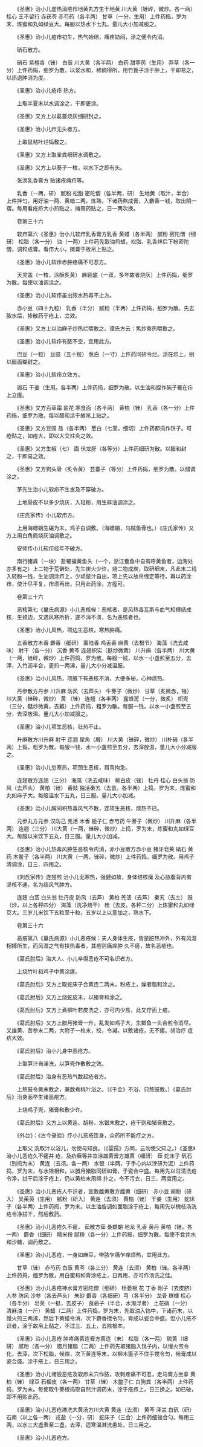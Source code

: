 <!-- { "loadSidebar": true } -->
　　《圣惠》治小儿虚热消疮疖地黄丸方生干地黄 川大黄（锉碎，微炒。各一两） 桂心 王不留行 赤茯苓 赤芍药（各半两） 甘草（一分，生用）上件药捣，罗为末，炼蜜和丸如绿豆大。每服以热水下七丸。量儿大小加减服之。

　　《圣惠》治小儿疮疖初生，热气始结，痛疼妨闷，涂之便令内消。

　　硝石散方。

　　硝石 紫檀香（锉） 白蔹 川大黄（各半两） 白药 甜葶苈（生用） 莽草（各一分）上件药捣，细罗为散。以浆水和，稀稠得所，用竹篦子涂于肿上，干即易之，以热退肿消为度。

　　《圣惠》治小儿疮疖 热方。

　　上取半夏末以水调涂之，干即更涂。

　　《圣惠》又方上以葛蔓烧灰细研封之。

　　《圣惠》治小儿疖无头者方。

　　上取鼠粘叶烂捣敷之。

　　《圣惠》又方上取雀粪细研水调敷之。

　　《圣惠》又方上以葵子一枚，以水下之即有头。

　　张涣乳香膏方 贴诸疮痈疖等。

　　乳香（一两，研） 腻粉 松脂 密陀僧（各半两，研） 生地黄（取汁，半合）上件拌匀，用好油一两、黄蜡二两，炼熟，下诸药熬成膏，入麝香一钱，取出阴一宿。每用看疮疖大小煎贴之，摊膏药贴之，日一两次换。

　　卷第三十六

　　软疖第六《圣惠》治小儿软疖乳香膏方乳香 黄蜡（各半两） 腻粉 密陀僧（细研） 松脂（各一分） 油（一两）上件药先取油煎蜡，松脂、乳香烊后下粉密陀僧，调和成膏。看疖大小，摊膏于故帛上贴之。

　　《圣惠》治小儿软疖赤肿疼痛不可忍方。

　　天灵盖（一枚，涂酥炙黄） 麻鞋底（一双，多年故者烧灰）上件药捣，细罗为散。每使以油调涂之。

　　《圣惠》治小儿软疖虽出脓水热毒不止方。

　　赤小豆（四十九粒） 乳香（半分） 腻粉（半两）上件药捣，细罗为散。先去脓水后，掺散药于疮上，立效。

　　《圣惠》又方上以油麻子炒热烂嚼敷之。谭氏方云：焦炒乘热嚼敷之。

　　《圣惠》治小儿软疖有脓不空，宜用此方。

　　巴豆（一粒） 豆豉（五十粒） 葱白（一寸）上件药同研令烂。涂在疖上，别以醋面糊封之。

　　《圣惠》治小儿软疖立效方。

　　锻石 干姜（生用。各半两）上件药捣，细罗为散。以生油和捏作碗子罨在疖上立瘥。

　　《圣惠》又方百草霜 盐花 寒食面（各半两） 黄柏（锉） 乳香（各一分）上件药捣，细罗为散。每以醋和涂于故帛上贴之。

　　《圣惠》又方豆豉 盐（各半两） 葱白（七茎，细切）上件药都捣作饼子。可疮贴之，如疮大，即以大艾炷灸之效。

　　《圣惠》又方生椒（七） 面 伏龙肝（各等分）上件药细研为散。以醋和封之，干即易之效。

　　《圣惠》又方狗头骨（炙令黄） 芸薹子（等分）上件药捣，细罗为散。以醋调涂之。

　　茅先生治小儿软疖不生发及不穿破方。

　　上地骨皮不以多少烧灰，入轻粉，用生麻油调涂之。

　　《庄氏家传》小儿软疖方。

　　上用海螵蛸生碾为末，鸡子白调敷。（海螵蛸，乌贼鱼骨也。）《庄氏家传》又方上用白角屑烧灰油调敷之。

　　安师传小儿软疖经年不破方。

　　南行猪粪（一块） 盐罨褊黄鱼头（一个，浙江鲞鱼中自有呼黄鱼者，边海处亦多有之）上二物于荒僻处，先生炭火少许，烧二物成炭，取研细末，凡此末二钱入轻粉一钱，生油调涂疖上，少顷脓汁自出，项上先以故帛缠定等待，再以药涂疖，使汁尽平复，疖须再出，只用此药涂，方痊可。

　　卷第三十六

　　恶核第七《巢氏病源》小儿恶核候：恶核者，是风热毒瓦斯与血气相搏结成核，生颈边，又遇风寒所折，遂不消不溃，名为恶核者也。

　　《圣惠》治小儿风热，项边生恶核，寒热肿痛。

　　五香散方木香 麝香（细研） 薰陆香 鸡舌香 麻黄（去根节） 海藻（洗去咸味） 射干（各一分） 沉香 黄芩 连翘枳实（麸炒微黄） 川升麻（各半两） 川大黄（一两，锉碎，微炒）上件药捣，罗为散。每服一钱，以水一小盏煎至五分，去滓，入竹沥半合，更煎一两沸，量儿大小分减温服。

　　《圣惠》治小儿风热，项腋下有恶核不消，大便多秘，心神烦热。

　　丹参散方丹参 川升麻 防风（去芦头） 牛蒡子（微炒） 甘草（炙微赤，锉） 川大黄（锉碎，微炒） 黄 （锉） 连翘（各半两） 露蜂房（一分，微炙） 枳壳（三分，麸炒微黄，去瓤）上件药捣，粗罗为散。每服一钱，以水一小盏煎至五分，去滓放温。量儿大小加减服之。

　　《圣惠》治小儿项生恶核，壮热不止。

　　升麻散方川升麻 射干 连翘 犀角（屑） 川大黄（锉碎，微炒） 川朴硝（各半两）上捣，粗罗为散。每服一钱，水一小盏煎至五分，去滓放温，量儿大小分减服之。

　　《圣惠》治小儿忽寒热，项颈生恶核，肩背拘急。

　　连翘散方连翘（三分） 海藻（洗去咸味） 榆白皮（锉） 牡丹 桂心 白头翁 防风（去芦头） 黄柏（锉） 香豉 独活秦艽（去苗。各半两）上捣，罗为末，炼蜜和丸如麻子大。每服温水下五丸，日三服。量儿大小加减。

　　《圣惠》治小儿胸间积热毒风气不散，连项生恶核，烦热不已。

　　元参丸方元参 汉防己 羌活 木香 栀子仁 赤芍药 牛蒡子（微炒） 川升麻（各半两） 连翘（三分） 川大黄（一两，锉碎，微炒）上捣，罗为末，炼蜜和丸如绿豆大。每服以米饮下五丸，日三服。量儿大小加减。

　　《圣惠》治小儿热毒风肿生恶核令内消，赤小豆散方赤小豆 猪牙皂荚 硝石 黄药 木鳖子（各半两） 川大黄（一两，锉碎，微炒）上件药捣，细罗为散。用鸡子清调涂，日三、四用之。

　　《刘氏家传》连翘煎 治小儿无寒热，强健如故，身体结核瘰 及心胁腹背内有坚核不通，名为结风气肿方。

　　连翘 白芨 白头翁 牡丹皮 防风（去芦） 黄柏 羌活（去芦） 秦艽（去土） 豉（炒，以上各秤四分） 海藻（洗净焙干） 桂（去皮。各秤二分）上炼蜜和丸如绿豆大。三岁儿米饮下五粒至十粒，五岁以上以意加之，熟水下。

　　卷第三十六

　　恶疮第八《巢氏病源》小儿恶疮候：夫人身体生疮，皆是脏热冲外，外有风湿相搏所生，而风湿之气有挟热毒者，其疮则痛痒肿 久不瘥，故名恶疮也。

　　《葛氏肘后》治大人、小儿卒得恶疮不可名识者方。

　　上烧竹叶和鸡子中黄涂瘥。

　　《葛氏肘后》又方上取蛇床子合黄连二两末，粉疮上，燥者脂和涂之。

　　《葛氏肘后》又方上烧蛇皮末，以猪膏和涂之。

　　《葛氏肘后》又方上煮柳叶若皮洗之，亦可内少盐，此又疗面上疮。

　　《葛氏肘后》又方上腊月猪膏一升，乱发如鸡子大，生鲫鱼一头合煎令消尽。又雄黄、苦参末二两，大附子一枚末，绞，令凝，以敷诸疮，无不瘥。胡治疗 疽疥大效。

　　《葛氏肘后》治小儿身中恶疮方。

　　上取笋汁自澡洗，以笋壳作散敷之效。

　　《葛氏肘后》治身有恶热气数起疮者方。

　　上熬豉令黄末敷之，兼数煮桃叶浴之。（《千金》不浴，只熬豉敷。）《葛氏肘后》治身面卒生诸恶疮方。

　　上烧鸡子壳，猪膏和敷少许。

　　《葛氏肘后》又方上以黄连、胡粉、水银末敷之，疮干则和猪膏敷之。

　　《外台》：《古今录验》疗小儿恶疮匝身，众药所不能疗之方。

　　上取父 洗取汁以浴儿，勿使母知良。（《婴孺》方同，云勿使父知之。）《圣惠》治小儿恶疮久不瘥并 疮，及疥癣等并宜涂雄黄膏方雄黄（细研） 茹 蛇床子 矾石（别捣为末） 黄连（去须。各一两） 水银（半两，于手心内以津研为泥）上件药捣，罗为末，与水银相和，以腊月猪脂同研如膏，于瓷合中盛。每用先以泔清洗疮令净，拭干后涂于疮上，仍以黄柏末用绵 扑之，令不污衣，日三、两度用之。

　　《圣惠》治小儿恶疮人不识者，宜敷雌黄散方雌黄（细研） 赤小豆 胡粉（研入） 吴茱萸（生用） 腻粉（研入） 黄连（去须） 黄柏（锉） 干姜（生用） 蛇床子（各半两）上件药捣，罗为末。以生油旋调如面脂涂于疮上，每用先以槐枝汤洗疮令净拭干，然后敷药。

　　《圣惠》治小儿恶疮久不瘥， 茹散方茹 桑螵蛸 地龙 乳香 黄丹 黄柏（锉。各一两） 麝香（细研） 糯米粉 腻粉（各一分）上件药捣，细罗为散。每使不食井水和沙糖，调药敷之。

　　《圣惠》治小儿恶疮，一身如麻豆，带脓乍痛乍痒烦热，宜用此方。

　　甘草（锉） 赤芍药 白蔹 黄芩（各三分） 黄连（去须） 黄柏（锉。各半两）上件药捣，细罗为散，用白蜜和如膏涂疮上，日再用，亦可作汤洗之佳。

　　《圣惠》治小儿恶疮神水膏方密陀僧（细研） 栝萎根 花 丁香 附子（去皮脐） 人参 防风 沙参（各去芦头） 朱砂 麝香（各细研）芎（各半分） 龙骨 槟榔 桂心（各半分） 皂荚（一挺，去皮子） 莨菪子（半合，水淘浮者） 土花硝（一分） 清麻油（一斤） 黄蜡（二两）上件药捣，罗为末，先取油入铛中，下诸药末，以慢火煎三两沸，然后下黄蜡令消，次下麝香搅令匀，膏成以瓷合中盛。但小儿疮不识者，涂于故帛上贴之，不过三、五上，去除根本。

　　《圣惠》治小儿恶疮 肿疼痛黄连膏方黄连（末） 松脂（各一两） 硫黄（细研） 腻粉（各一分） 腊月猪脂（二两）上件药先取猪脂入铫子内，以慢火煎令化，去滓，次下松脂，候熔，次下黄连等末，以柳木篦子不住手搅令匀，候膏成以瓷合盛。涂于疮上，日三用之。

　　《圣惠》治小儿诸般恶疮及软疖未穴作脓，攻刺疼痛不可忍，走马膏方坐拿 黄柏（锉） 绿豆 石榴皮（各一两） 甘草（锉） 木鳖子仁 白狗粪（各半两）上件药捣，罗为末。每使取牛蒡根捣取自然汁调药末，涂于疮疖上，日三换之。如已破，即不用贴此药。

　　《圣惠》治小儿恶疮淋洗大黄汤方川大黄 黄连（去须） 黄芩 泽兰 白矾（研） 石南（以上各一两） 戎盐（一分，研） 蛇床子（三合）上件药细锉合匀。每用三两，以水三大盏煮至二盏，去滓，适寒温淋洗患处，日三用之。

　　《圣惠》治小儿恶疮方。

